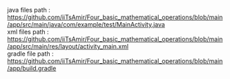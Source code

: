 java files path :<br />
https://github.com/iiTsAmir/Four_basic_mathematical_operations/blob/main/app/src/main/java/com/example/test/MainActivity.java <br />
xml files path :<br />
https://github.com/iiTsAmir/Four_basic_mathematical_operations/blob/main/app/src/main/res/layout/activity_main.xml<br />
gradle file path :<br />
https://github.com/iiTsAmir/Four_basic_mathematical_operations/blob/main/app/build.gradle<br />
